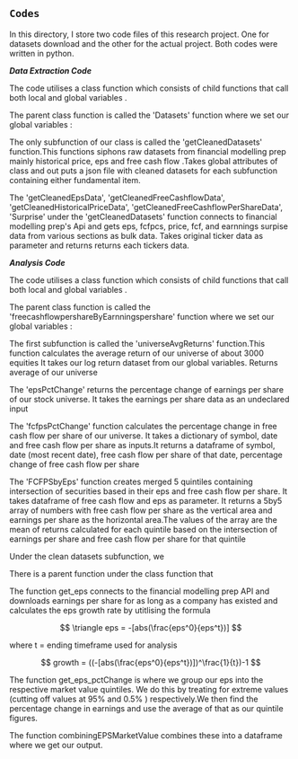 ## `Codes`

In this directory, I store two code files of this research project. One for datasets download and the other for
the actual project. Both codes were written in python.

***Data Extraction Code***

The code utilises a class function which consists of child functions that 
call both local and global variables .

The parent class function is called the 'Datasets' function where we set our global variables : 

The only subfunction of our class is called the 'getCleanedDatasets' function.This functions siphons raw datasets from financial modelling prep mainly historical price, eps and free cash flow .Takes global attributes of class and out puts a json file with cleaned datasets for each subfunction containing either fundamental item.

The 'getCleanedEpsData', 'getCleanedFreeCashflowData', 'getCleanedHistoricalPriceData', 'getCleanedFreeCashflowPerShareData', 'Surprise' under the 'getCleanedDatasets' function connects to financial modelling prep's Api
and gets eps, fcfpcs, price, fcf, and earnnings surpise data from various sections as bulk data. Takes original ticker data as parameter and returns returns each tickers data.

***Analysis Code***

The code utilises a class function which consists of child functions that 
call both local and global variables .

The parent class function is called the 'freecashflowpershareByEarnningspershare' function where we set our global variables : 

The first subfunction is called the 'universeAvgReturns' function.This function calculates the average return of our universe of about 3000 equities It takes our log return dataset from our global variables. Returns average of our universe 

The 'epsPctChange' returns the percentage change of earnings per share of our stock universe. It takes the earnings per share data as an undeclared input 

The 'fcfpsPctChange' function calculates the percentage change in free cash flow per share of our universe. It takes a dictionary of symbol, date and free cash flow per share as inputs.It returns a dataframe of symbol, date (most recent date), free cash flow per share of that date, percentage change of free cash flow per share 

The 'FCFPSbyEps' function creates merged 5 quintiles containing intersection of securities based in their eps and free cash flow per share. It takes dataframe of free cash flow and eps as parameter. It returns a 5by5 array of numbers with free cash flow per share as the vertical area and earnings
     per share as the horizontal area.The values of the array are the mean of returns calculated for each quintile
     based on the intersection of earnings per share and free cash flow per share for that 
     quintile





Under the clean datasets subfunction, we 
    
There is a parent function under the class  function that 

The function get_eps connects to the financial modelling prep API and downloads earnings per share for as long as a company has existed and calculates the eps growth rate by utitlising the formula 

$$
\triangle eps = -[abs(\frac{eps^0}{eps^t})]
$$

where t = ending timeframe used for analysis

$$
growth = ((-[abs(\frac{eps^0}{eps^t})])^\frac{1}{t})-1
$$

The function get_eps_pctChange is where we group our eps into the respective market value quintiles. We do this by treating for extreme values (cutting off values at 95% and 0.5% ) respectively.We then find the percentage change in earnings and use the average of that as our quintile figures.

The function combiningEPSMarketValue combines these into a  dataframe where we get our output.

